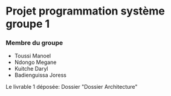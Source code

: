 <h1>Projet programmation système groupe 1 </h1>
<h3>Membre du groupe </h3>
<ul>
    <li>Toussi Manoel </li>
    <li>Ndongo Megane </li>
    <li>Kuitche Daryl </li>
    <li>Badienguissa Joress </li>
</ul>
<p>Le livrable 1 déposée: Dossier "Dossier Architecture" </p>